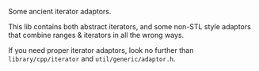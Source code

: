 Some ancient iterator adaptors.

This lib contains both abstract iterators, and some non-STL style adaptors that combine ranges & iterators in all the wrong ways.

If you need proper iterator adaptors, look no further than `library/cpp/iterator` and `util/generic/adaptor.h`.
